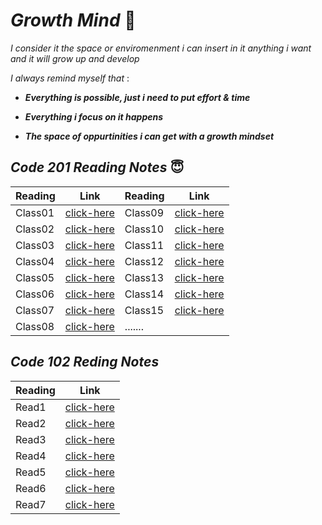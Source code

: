
# *Growth Mind* :purple_heart:	

*I consider it the space or enviromenment i can insert in it anything i want and it will grow up and develop*

*I always remind myself that* : 

+ ***Everything is possible, just i need to put effort & time***	

+ ***Everything i focus on it happens***	

+ ***The space of oppurtinities i can get with a growth mindset***	



## *Code 201 Reading Notes* :innocent:	

Reading | Link | Reading | Link
------- | --------- | -------- | ----------
 Class01 | [click-here](https://qaisw96.github.io/reading-notes/read1) | Class09 | [click-here](https://qaisw96.github.io/reading-notes/read1)
 Class02 | [click-here](https://qaisw96.github.io/reading-notes/read2) | Class10 | [click-here](https://qaisw96.github.io/reading-notes/read2)
 Class03 | [click-here](https://qaisw96.github.io/reading-notes/read3) | Class11 | [click-here](https://qaisw96.github.io/reading-notes/read3)
 Class04 | [click-here](https://qaisw96.github.io/reading-notes/read4) | Class12 | [click-here](https://qaisw96.github.io/reading-notes/read4)
 Class05 | [click-here](https://qaisw96.github.io/reading-notes/read5) | Class13 | [click-here](https://qaisw96.github.io/reading-notes/read5)
 Class06 | [click-here](https://qaisw96.github.io/reading-notes/read5) | Class14 | [click-here](https://qaisw96.github.io/reading-notes/read5)
 Class07 | [click-here](https://qaisw96.github.io/reading-notes/read5) | Class15 | [click-here](https://qaisw96.github.io/reading-notes/read5)
 Class08 | [click-here](https://qaisw96.github.io/reading-notes/read5) | .......








## *Code 102 Reding Notes* 

Reading | Link 
------- | ---------
Read1 | [click-here](https://qaisw96.github.io/reading-notes/read1) 
Read2 | [click-here](https://qaisw96.github.io/reading-notes/read2) 
Read3 | [click-here](https://qaisw96.github.io/reading-notes/read3) 
Read4 | [click-here](https://qaisw96.github.io/reading-notes/read4) 
Read5 | [click-here](https://qaisw96.github.io/reading-notes/read5) 
Read6 | [click-here](https://qaisw96.github.io/reading-notes/read6) 
Read7 | [click-here](https://qaisw96.github.io/reading-notes/read7) 

